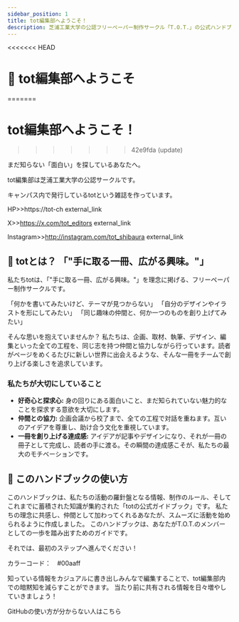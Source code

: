 ```yaml
---
sidebar_position: 1
title: tot編集部へようこそ！
description: 芝浦工業大学の公認フリーペーパー制作サークル「T.O.T.」の公式ハンドブックです。私たちの理念、活動内容、そして一冊を創り上げる文化について紹介します。
---
```


<<<<<<< HEAD
# 🎉 tot編集部へようこそ
=======
# tot編集部へようこそ！
>>>>>>> 42e9fda (update)

まだ知らない「面白い」を探しているあなたへ。

tot編集部は芝浦工業大学の公認サークルです。

キャンパス内で発行しているtotという雑誌を作っています。

HP>>https://tot-ch external_link

X>>https://x.com/tot_editors external_link

Instagram>>http://instagram.com/tot_shibaura external_link



## 🎯 totとは？ 「"手に取る一冊、広がる興味。"」



私たちtotは、「"手に取る一冊、広がる興味。"」を理念に掲げる、フリーペーパー制作サークルです。

「何かを書いてみたいけど、テーマが見つからない」
「自分のデザインやイラストを形にしてみたい」
「同じ趣味の仲間と、何か一つのものを創り上げてみたい」

そんな思いを抱えていませんか？ 私たちは、企画、取材、執筆、デザイン、編集といった全ての工程を、同じ志を持つ仲間と協力しながら行っています。読者がページをめくるたびに新しい世界に出会えるような、そんな一冊をチームで創り上げる楽しさを追求しています。

### 私たちが大切にしていること
* **好奇心と探求心:** 身の回りにある面白いこと、まだ知られていない魅力的なことを探求する意欲を大切にします。
* **仲間との協力:** 企画会議から校了まで、全ての工程で対話を重ねます。互いのアイデアを尊重し、助け合う文化を重視しています。
* **一冊を創り上げる達成感:** アイデアが記事やデザインになり、それが一冊の冊子として完成し、読者の手に渡る。その瞬間の達成感こそが、私たちの最大のモチベーションです。

## 📖 このハンドブックの使い方
このハンドブックは、私たちの活動の羅針盤となる情報、制作のルール、そしてこれまでに蓄積された知識が集約された「totの公式ガイドブック」です。
私たちの理念に共感し、仲間として加わってくれるあなたが、スムーズに活動を始められるように作成しました。
このハンドブックは、あなたがT.O.T.のメンバーとしての一歩を踏み出すためのガイドです。

それでは、最初のステップへ進んでください！




カラーコード：　#00aaff　

知っている情報をカジュアルに書き出しみんなで編集することで、tot編集部内での暗黙知を減らすことができます。
当たり前に共有される情報を日々増やしていきましょう！

GitHubの使い方が分からない人はこちら
